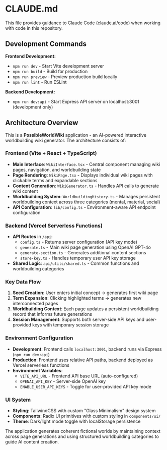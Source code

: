 # CLAUDE.md

This file provides guidance to Claude Code (claude.ai/code) when working with code in this repository.

## Development Commands

**Frontend Development:**
- `npm run dev` - Start Vite development server
- `npm run build` - Build for production
- `npm run preview` - Preview production build locally
- `npm run lint` - Run ESLint

**Backend Development:**
- `npm run dev:api` - Start Express API server on localhost:3001 (development only)

## Architecture Overview

This is a **PossibleWorldWiki** application - an AI-powered interactive worldbuilding wiki generator. The architecture consists of:

### Frontend (Vite + React + TypeScript)
- **Main Interface**: `WikiInterface.tsx` - Central component managing wiki pages, navigation, and worldbuilding state
- **Page Rendering**: `WikiPage.tsx` - Displays individual wiki pages with clickable terms and expandable sections
- **Content Generation**: `WikiGenerator.ts` - Handles API calls to generate wiki content
- **Worldbuilding System**: `WorldbuildingHistory.ts` - Manages persistent worldbuilding context across three categories (mental, material, social)
- **API Configuration**: `lib/config.ts` - Environment-aware API endpoint configuration

### Backend (Vercel Serverless Functions)
- **API Routes** in `/api`:
  - `config.ts` - Returns server configuration (API key mode)
  - `generate.ts` - Main wiki page generation using OpenAI GPT-4o
  - `generate-section.ts` - Generates additional content sections
  - `store-key.ts` - Handles temporary user API key storage
- **Shared Logic**: `api/utils/shared.ts` - Common functions and worldbuilding categories

### Key Data Flow
1. **Seed Creation**: User enters initial concept → generates first wiki page
2. **Term Expansion**: Clicking highlighted terms → generates new interconnected pages
3. **Worldbuilding Context**: Each page updates a persistent worldbuilding record that informs future generations
4. **Session Management**: Supports both server-side API keys and user-provided keys with temporary session storage

### Environment Configuration
- **Development**: Frontend calls `localhost:3001`, backend runs via Express (`npm run dev:api`)
- **Production**: Frontend uses relative API paths, backend deployed as Vercel serverless functions
- **Environment Variables**:
  - `VITE_API_URL` - Frontend API base URL (auto-configured)
  - `OPENAI_API_KEY` - Server-side OpenAI key
  - `ENABLE_USER_API_KEYS` - Toggle for user-provided API key mode

### UI System
- **Styling**: TailwindCSS with custom "Glass Minimalism" design system
- **Components**: Radix UI primitives with custom styling in `components/ui/`
- **Theme**: Dark/light mode toggle with localStorage persistence

The application generates coherent fictional worlds by maintaining context across page generations and using structured worldbuilding categories to guide AI content creation.